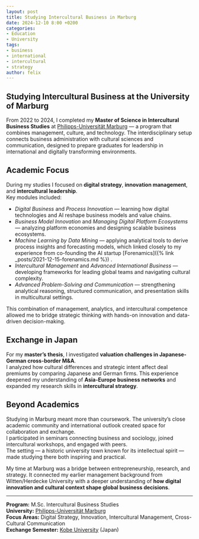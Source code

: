 ```yaml
---
layout: post
title: Studying Intercultural Business in Marburg
date: 2024-12-10 8:00 +0200
categories:
- Education
- University
tags:
- business
- international
- intercultural
- strategy
author: felix
---
```

## Studying Intercultural Business at the University of Marburg

From 2022 to 2024, I completed my **Master of Science in Intercultural Business Studies** at [Philipps-Universität Marburg](https://www.uni-marburg.de/en/fb02/studium/master/ibs) — a program that combines management, culture, and technology. The interdisciplinary setup connects business administration with cultural sciences and communication, designed to prepare graduates for leadership in international and digitally transforming environments.

## Academic Focus

During my studies I focused on **digital strategy**, **innovation management**, and **intercultural leadership**.  
Key modules included:

- *Digital Business* and *Process Innovation* — learning how digital technologies and AI reshape business models and value chains.  
- *Business Model Innovation* and *Managing Digital Platform Ecosystems* — analyzing platform economies and designing scalable business ecosystems.  
- *Machine Learning by Data Mining* — applying analytical tools to derive process insights and forecasting models, which linked closely to my experience from co-founding the AI startup [Forenamics]({% link _posts/2021-12-15-forenamics.md %})
.  
- *Intercultural Management* and *Advanced International Business* — developing frameworks for leading global teams and navigating cultural complexity.  
- *Advanced Problem-Solving and Communication* — strengthening analytical reasoning, structured communication, and presentation skills in multicultural settings.

This combination of management, analytics, and intercultural competence allowed me to bridge strategic thinking with hands-on innovation and data-driven decision-making.

## Exchange in Japan

For my **master’s thesis**, I investigated **valuation challenges in Japanese-German cross-border M&A**.  
I analyzed how cultural differences and strategic intent affect deal premiums by comparing Japanese and German firms. 
This experience deepened my understanding of **Asia-Europe business networks** and expanded my research skills in **intercultural strategy**.

## Beyond Academics

Studying in Marburg meant more than coursework. The university’s close academic community and international outlook created space for collaboration and exchange.  
I participated in seminars connecting business and sociology, joined intercultural workshops, and engaged with peers.  
The setting — a historic university town known for its intellectual spirit — made studying there both inspiring and practical.

My time at Marburg was a bridge between entrepreneurship, research, and strategy. It connected my earlier management background from Witten/Herdecke University with a deeper understanding of **how digital innovation and cultural context shape global business decisions**.

---

**Program:** M.Sc. Intercultural Business Studies  
**University:** [Philipps-Universität Marburg](https://www.uni-marburg.de/en)  
**Focus Areas:** Digital Strategy, Innovation, Intercultural Management, Cross-Cultural Communication  
**Exchange Semester:** [Kobe University](https://www.kobe-u.ac.jp/en/) (Japan)